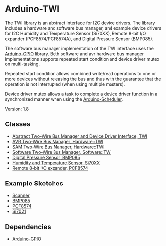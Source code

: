 # Arduino-TWI

The TWI library is an abstract interface for I2C device drivers. The
library includes a hardware and software bus manager, and example
device drivers for I2C Humidity and Temperature Sensor (Si70XX),
Remote 8-bit I/O expander (PCF8574/PCF8574A), and Digital Pressure
Sensor (BMP085).

The software bus manager implementation of the TWI interface uses the
[Arduino-GPIO](https://github.com/mikaelpatel/Arduino-GPIO)
library. Both software and avr hardware bus manager implementations
supports repeated start condition and device driver mutex on
multi-tasking.

Repeated start condition allows combined write/read operations to one
or more devices without releasing the bus and thus with the guarantee
that the operation is not interrupted (when using multiple masters).

Device driver mutex allows a task to complete a device driver function
in a synchronized manner when using the
[Arduino-Scheduler](https://github.com/mikaelpatel/Arduino-Scheduler).

Version: 1.8

## Classes

* [Abstract Two-Wire Bus Manager and Device Driver Interface, TWI](./src/TWI.h)
* [AVR Two-Wire Bus Manager, Hardware::TWI](./src/Hardware/AVR/TWI.h)
* [SAM Two-Wire Bus Manager, Hardware::TWI](./src/Hardware/SAM/TWI.h)
* [Software Two-Wire Bus Manager, Software::TWI](./src/Software/TWI.h)
* [Digital Pressure Sensor, BMP085](./src/Driver/BMP085.h)
* [Humidity and Temperature Sensor, Si70XX](./src/Driver/Si70XX.h)
* [Remote 8-bit I/O expander, PCF8574](./src/Driver/PCF8574.h)

## Example Sketches

* [Scanner](./examples/Scanner)
* [BMP085](./examples/BMP085)
* [PCF8574](./examples/PCF8574)
* [Si7021](./examples/Si7021)

## Dependencies

* [Arduino-GPIO](https://github.com/mikaelpatel/Arduino-GPIO)
